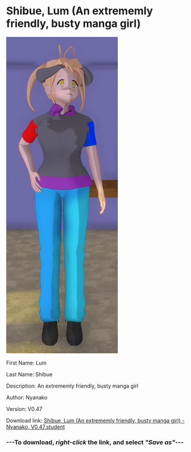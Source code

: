 # Shibue, Lum (An extrememly friendly, busty manga girl)

<img src = "https://raw.githubusercontent.com/Arbiter1223/Daigaku-Gurashi-Custom-Students/master/Students/Files/Shibue%2C%20Lum%20(An%20extrememly%20friendly%2C%20busty%20manga%20girl).png">

First Name: Lum

Last Name: Shibue

Description: An extrememly friendly, busty manga girl

Author: Nyanako

Version: V0.47

Download link: <a href="https://raw.githubusercontent.com/Arbiter1223/Daigaku-Gurashi-Custom-Students/master/Students/Files/Shibue%2C%20Lum%20(An%20extrememly%20friendly%2C%20busty%20manga%20girl)%20-%20Nyanako%2C%20V0.47.student">Shibue, Lum (An extrememly friendly, busty manga girl) - Nyanako, V0.47.student</a>

### ---**To download, _right-click_ the link, and select _"Save as"_**---
